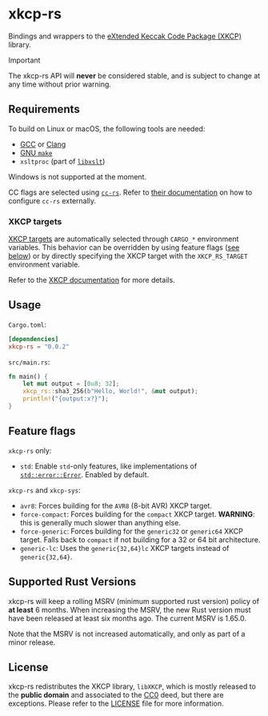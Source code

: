 # xkcp-rs

Bindings and wrappers to the [eXtended Keccak Code Package (XKCP)](https://github.com/XKCP/XKCP) library.

> [!IMPORTANT]
> The xkcp-rs API will **never** be considered stable, and is subject to change at any time without prior warning.

## Requirements

To build on Linux or macOS, the following tools are needed:
- [GCC](https://gcc.gnu.org/) or [Clang](https://clang.llvm.org/)
- [GNU `make`](https://www.gnu.org/software/make/)
- `xsltproc` (part of [`libxslt`](https://gitlab.gnome.org/GNOME/libxslt/-/wikis/home))

Windows is not supported at the moment.

CC flags are selected using [`cc-rs`](https://github.com/rust-lang/cc-rs).
Refer to [their documentation](https://github.com/rust-lang/cc-rs#external-configuration-via-environment-variables)
on how to configure `cc-rs` externally.

### XKCP targets

[XKCP targets](https://github.com/XKCP/XKCP#how-can-i-build-the-xkcp) are automatically selected through
`CARGO_*` environment variables. This behavior can be overridden by using
feature flags ([see below](#feature-flags)) or by directly specifying the XKCP
target with the `XKCP_RS_TARGET` environment variable.

Refer to the [XKCP documentation](https://github.com/XKCP/XKCP#how-can-i-build-the-xkcp) for more details.

## Usage

`Cargo.toml`:

```toml
[dependencies]
xkcp-rs = "0.0.2"
```

`src/main.rs`:

```rust
fn main() {
    let mut output = [0u8; 32];
    xkcp_rs::sha3_256(b"Hello, World!", &mut output);
    println!("{output:x?}");
}
```

## Feature flags

`xkcp-rs` only:
- `std`: Enable `std`-only features, like implementations of [`std::error::Error`](https://doc.rust-lang.org/stable/std/error/trait.Error.html). Enabled by default.

`xkcp-rs` and `xkcp-sys`:
- `avr8`: Forces building for the `AVR8` (8-bit AVR) XKCP target.
- `force-compact`: Forces building for the `compact` XKCP target. **WARNING**: this is generally much slower than anything else.
- `force-generic`: Forces building for the `generic32` or `generic64` XKCP target. Falls back to `compact` if not building for a 32 or 64 bit architecture.
- `generic-lc`: Uses the `generic{32,64}lc` XKCP targets instead of `generic{32,64}`.

## Supported Rust Versions

<!--
When updating this, also update:
- clippy.toml
- Cargo.toml
- .github/workflows/ci.yml
-->

xkcp-rs will keep a rolling MSRV (minimum supported rust version) policy of **at
least** 6 months. When increasing the MSRV, the new Rust version must have been
released at least six months ago. The current MSRV is 1.65.0.

Note that the MSRV is not increased automatically, and only as part of a minor
release.

## License

xkcp-rs redistributes the XKCP library, `libXKCP`, which is mostly released to
the **public domain** and associated to the [CC0](http://creativecommons.org/publicdomain/zero/1.0/)
deed, but there are exceptions.
Please refer to the [LICENSE](LICENSE) file for more information.
